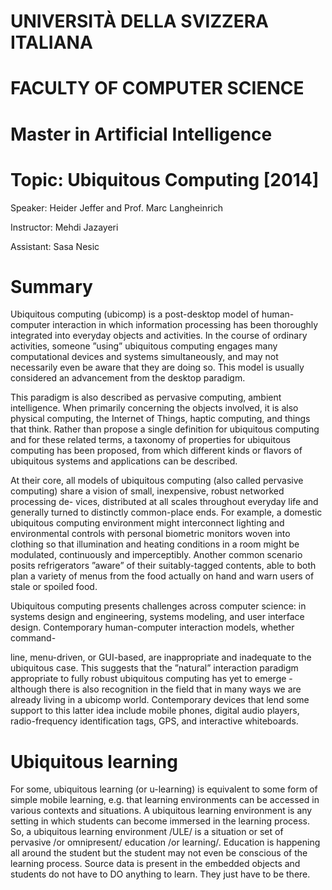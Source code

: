 # <span class="smallcaps">UNIVERSITÀ DELLA SVIZZERA ITALIANA</span>

# FACULTY OF COMPUTER SCIENCE

# Master in Artificial Intelligence

# Topic: Ubiquitous Computing \[2014\]

Speaker: Heider Jeffer and Prof. Marc Langheinrich

Instructor: Mehdi Jazayeri

Assistant: Sasa Nesic



# Summary

Ubiquitous computing (ubicomp) is a post-desktop model of human-computer
interaction in which information processing has been thoroughly
integrated into everyday objects and activities. In the course of
ordinary activities, someone ”using” ubiquitous computing engages many
computational devices and systems simultaneously, and may not
necessarily even be aware that they are doing so. This model is usually
considered an advancement from the desktop paradigm.

This paradigm is also described as pervasive computing, ambient
intelligence. When primarily concerning the objects involved, it is also
physical computing, the Internet of Things, haptic computing, and things
that think. Rather than propose a single definition for ubiquitous
computing and for these related terms, a taxonomy of properties for
ubiquitous computing has been proposed, from which different kinds or
flavors of ubiquitous systems and applications can be described.

At their core, all models of ubiquitous computing (also called pervasive
computing) share a vision of small, inexpensive, robust networked
processing de- vices, distributed at all scales throughout everyday life
and generally turned to distinctly common-place ends. For example, a
domestic ubiquitous computing environment might interconnect lighting
and environmental controls with personal biometric monitors woven into
clothing so that illumination and heating conditions in a room might be
modulated, continuously and imperceptibly. Another common scenario
posits refrigerators ”aware” of their suitably-tagged contents, able to
both plan a variety of menus from the food actually on hand and warn
users of stale or spoiled food.

Ubiquitous computing presents challenges across computer science: in
systems design and engineering, systems modeling, and user interface
design. Contemporary human-computer interaction models, whether command-

line, menu-driven, or GUI-based, are inappropriate and inadequate to the
ubiquitous case. This suggests that the ”natural” interaction paradigm
appropriate to fully robust ubiquitous computing has yet to emerge -
although there is also recognition in the field that in many ways we are
already living in a ubicomp world. Contemporary devices that lend some
support to this latter idea include mobile phones, digital audio
players, radio-frequency identification tags, GPS, and interactive
whiteboards.

# Ubiquitous learning

For some, ubiquitous learning (or u-learning) is equivalent to some form
of simple mobile learning, e.g. that learning environments can be
accessed in various contexts and situations. A ubiquitous learning
environment is any setting in which students can become immersed in the
learning process. So, a ubiquitous learning environment /ULE/ is a
situation or set of pervasive /or omnipresent/ education /or learning/.
Education is happening all around the student but the student may not
even be conscious of the learning process. Source data is present in the
embedded objects and students do not have to DO anything to learn. They
just have to be there.
